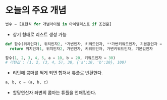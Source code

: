 # 오늘의 주요 개념
```python
변수 = [표현식 for 개별아이템 in 아이템리스트 if 조건문]
```
* 상기 형태로 리스트 생성 가능

```python
def 함수(위치인자1, 위치인자2, *가변인자, 키워드인자, **가변키워드인자, 기본값인자 = 100):
  return 위치인자1, 위치인자2, 가변인자, 키워드인자, 가변키워드인자, 기본값인자

함수(1, 2, 3, 4, 5, a = 10, b = 20, 키워드인자 = 30)
# 리턴값 : (1, 2, (3, 4, 5), 30, {'a':10, 'b':20}, 100)
```
* 리턴에 콤마를 찍게 되면 합쳐서 튜플로 반환한다.

```python
a, b, c = (a, b, c)
```
* 할당연산자 좌변의 콤마는 튜플을 언패킹한다.

